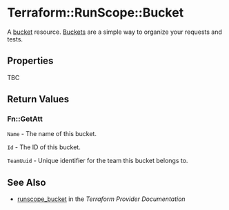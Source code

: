 # Terraform::RunScope::Bucket

A [bucket](https://www.runscope.com/docs/api/buckets) resource.
[Buckets](https://www.runscope.com/docs/buckets) are a simple way to
organize your requests and tests.

## Properties

TBC

## Return Values

### Fn::GetAtt

`Name` - The name of this bucket.

`Id` - The ID of this bucket.

`TeamUuid` - Unique identifier for the team this bucket belongs to.

## See Also

* [runscope_bucket](https://www.terraform.io/docs/providers/runscope/r/bucket.html) in the _Terraform Provider Documentation_